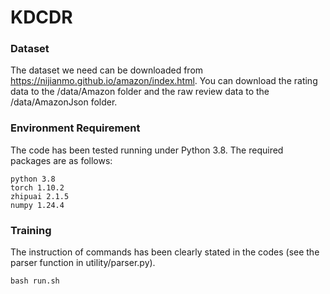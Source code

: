 # KDCDR

### Dataset
The dataset we need can be downloaded from https://nijianmo.github.io/amazon/index.html. You can download the rating data to the /data/Amazon folder and the raw review data to the /data/AmazonJson folder.

### Environment Requirement 
The code has been tested running under Python 3.8. The required packages are as follows:
```
python 3.8
torch 1.10.2
zhipuai 2.1.5
numpy 1.24.4
```

### Training    
The instruction of commands has been clearly stated in the codes (see the parser function in utility/parser.py).    

```
bash run.sh
```